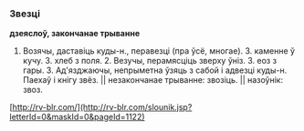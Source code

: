 ### Звезці
**дзеяслоў, закончанае трыванне**

1. Возячы, даставіць куды-н., перавезці (пра ўсё, многае). З. каменне ў кучу. З. хлеб з поля. 2. Везучы, перамясціць зверху ўніз. З. еоз з гары. 3. Ад'язджаючы, непрыметна ўзяць з сабой і адвезці куды-н. Паехаў і кнігу звёз. || незакончанае трыванне: звозіць. || назоўнік: звоз.

<a rel="author">[http://rv-blr.com/](http://rv-blr.com/slounik.jsp?letterId=0&maskId=0&pageId=1122)</a>
